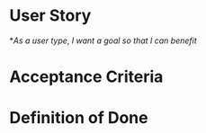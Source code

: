 # User Story
**As a* _user type_, *I want a* _goal_ *so that I can* _benefit_

# Acceptance Criteria

# Definition of Done
